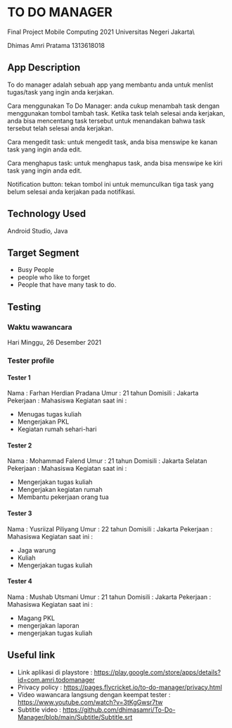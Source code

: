 # TO DO MANAGER

Final Project Mobile Computing 2021
Universitas Negeri Jakarta\

Dhimas Amri Pratama
1313618018

## App Description

To do manager adalah sebuah app yang membantu anda untuk menlist tugas/task yang ingin anda kerjakan. 

Cara menggunakan To Do Manager:
anda cukup menambah task dengan menggunakan tombol tambah task. Ketika task telah selesai anda kerjakan, anda bisa mencentang task tersebut untuk menandakan bahwa task tersebut telah selesai anda kerjakan. 

Cara mengedit task:
untuk mengedit task, anda bisa menswipe ke kanan task yang ingin anda edit.

Cara menghapus task:
untuk menghapus task, anda bisa menswipe ke kiri task yang ingin anda edit.

Notification button:
tekan tombol ini untuk memunculkan tiga task yang belum selesai anda kerjakan pada notifikasi.

## Technology Used

Android Studio, Java

## Target Segment

- Busy People
- people who like to forget
- People that have many task to do.

## Testing

### Waktu wawancara

Hari Minggu, 26 Desember 2021

### Tester profile

#### Tester 1

Nama      : Farhan Herdian Pradana
Umur      : 21 tahun
Domisili  : Jakarta
Pekerjaan : Mahasiswa
Kegiatan saat ini :
 - Menugas tugas kuliah
 - Mengerjakan PKL
 - Kegiatan rumah sehari-hari
 
#### Tester 2

Nama      : Mohammad Falend
Umur      : 21 tahun
Domisili  : Jakarta Selatan
Pekerjaan : Mahasiswa
Kegiatan saat ini :
  - Mengerjakan tugas kuliah
  - Mengerjakan kegiatan rumah
  - Membantu pekerjaan orang tua
  
#### Tester 3

Nama      : Yusriizal Piliyang
Umur      : 22 tahun
Domisili  : Jakarta
Pekerjaan : Mahasiswa
Kegiatan saat ini :
  - Jaga warung
  - Kuliah
  - Mengerjakan tugas kuliah

#### Tester 4

Nama      : Mushab Utsmani
Umur      : 21 tahun
Domisili  : Jakarta
Pekerjaan : Mahasiswa
Kegiatan saat ini :
  - Magang PKL
  - mengerjakan laporan 
  - mengerjakan tugas kuliah
  
## Useful link

- Link aplikasi di playstore : https://play.google.com/store/apps/details?id=com.amri.todomanager
- Privacy policy : https://pages.flycricket.io/to-do-manager/privacy.html
- Video wawancara langsung dengan keempat tester : https://www.youtube.com/watch?v=3tKgGwsr7tw
- Subtitle video : https://github.com/dhimasamri/To-Do-Manager/blob/main/Subtitle/Subtitle.srt
